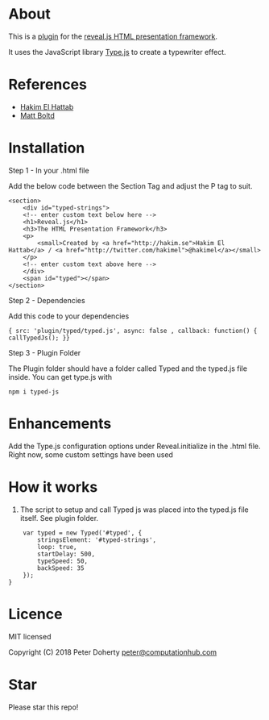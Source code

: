 # About

This is a [plugin](https://github.com/hakimel/reveal.js/wiki/Plugins,-Tools-and-Hardware) for the [reveal.js HTML presentation framework](https://github.com/hakimel/reveal.js).

It uses the JavaScript library [Type.js](https://github.com/mattboldt/typed.js/) to create a typewriter effect.

# References
- [Hakim El Hattab](https://hakim.se/)
- [Matt Boltd](https://mattboldt.com/)

# Installation

Step 1 - In your .html file

Add the below code between the Section Tag and adjust the P tag to suit.
```
<section>
	<div id="typed-strings">
	<!-- enter custom text below here -->
	<h1>Reveal.js</h1>
	<h3>The HTML Presentation Framework</h3>
	<p>
		<small>Created by <a href="http://hakim.se">Hakim El Hattab</a> / <a href="http://twitter.com/hakimel">@hakimel</a></small>
	</p>
	<!-- enter custom text above here -->
	</div>
	<span id="typed"></span>
</section>
```
Step 2 - Dependencies

Add this code to your dependencies
```
{ src: 'plugin/typed/typed.js', async: false , callback: function() { callTypedJs(); }}
```
Step 3 - Plugin Folder

The Plugin folder should have a folder called Typed and the typed.js file inside. You can get type.js with 
```
npm i typed-js
```
# Enhancements
Add the Type.js configuration options under Reveal.initialize in the .html file. Right now, some custom settings have been used

# How it works
1. The script to setup and call Typed js was placed into the typed.js file itself. See plugin folder.

```function callTypedJs(){
	var typed = new Typed('#typed', {
		stringsElement: '#typed-strings',
		loop: true,
		startDelay: 500,
		typeSpeed: 50,
		backSpeed: 35
	});
}
```
# Licence
MIT licensed

Copyright (C) 2018 Peter Doherty <peter@computationhub.com>

# Star
Please star this repo!